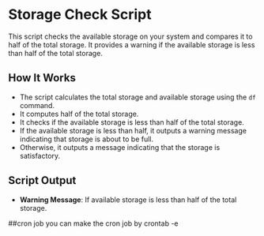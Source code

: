 # Storage Check Script

This script checks the available storage on your system and compares it to half of the total storage. It provides a warning if the available storage is less than half of the total storage.

## How It Works

- The script calculates the total storage and available storage using the `df` command.
- It computes half of the total storage.
- It checks if the available storage is less than half of the total storage.
- If the available storage is less than half, it outputs a warning message indicating that storage is about to be full.
- Otherwise, it outputs a message indicating that the storage is satisfactory.

## Script Output

- **Warning Message**: If available storage is less than half of the total storage.


##cron job 
you can make the cron job by crontab -e 
